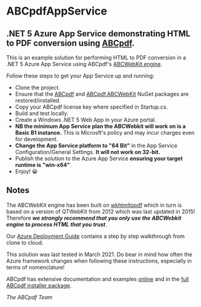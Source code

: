 <h1>ABCpdfAppService</h1>
<h2>.NET 5 Azure App Service demonstrating HTML to PDF conversion using <a href="https://www.websupergoo.com/abcpdf-1.aspx">ABCpdf</a>.</h2>
<p>This is an example solution for performing HTML to PDF conversion in a .NET 5 Azure App Service using ABCpdf's <a href="https://www.websupergoo.com/helppdfnet/default.htm?page=source%2F5-abcpdf%2Fxhtmloptions%2F2-properties%2F2-forwebkit.htm">
ABCWebKit engine</a>.</p>
<p>Follow these steps to get your App Service up and running:</p>
<ul>
<li>Clone the project.</li>
<li>Ensure that the <a href="https://www.nuget.org/packages/ABCpdf/">ABCpdf</a> and <a href="https://www.nuget.org/packages/ABCpdf.ABCWebKit/">ABCpdf.ABCWebKit</a> NuGet packages are restored/installed.</li>
<li>Copy your ABCpdf license key where specified in Startup.cs.</li>
<li>Build and test locally.</li>
<li>Create a Windows .NET 5 Web App in your Azure portal.</li>
<li><strong>NB the minimum App Service plan the ABCWebkit will work on is a Basic B1 instance.</strong> This is Microsft's policy and may incur charges even for development.</li>
<li><strong>Change the App Service platform to "64 Bit"</strong> in the App Service Configuration/General Settings. <strong>It will not work on 32-bit.</strong></li> 
<li>Publish the solution to the Azure App Service <strong>ensuring your target runtime is "win-x64"</strong>.</li>
<li>Enjoy! &#128512;</li>
</ul>
<h2>Notes</h2>
<p>The ABCWebKit engine has been built on <a href="https://wkhtmltopdf.org/">wkhtmltopdf</a> which in turn is based on a version of QTWebKit 
from 2012 which was last updated in 2015! Therefore <strong><em>we strongly recommend that you only use the ABCWebkit engine to process HTML that you trust</em></strong>.</p>

<p>Our <a href="https://www.websupergoo.com/support-azure-abcpdf.aspx#appservice">Azure Deployment Guide</a> contains a step by step walkthrough from clone to cloud.</p>
<p>This solution was last tested in March 2021. Do bear in mind how often the Azure framework changes when following these instructions, especially in terms of nomenclature!</p>
<p>ABCpdf has extensive documentation and examples <a href="https://www.websupergoo.com/helppdfnet/default.htm">online</a> and in the <a href="https://www.websupergoo.com/abcpdf-download.aspx">full ABCpdf installer package</a>.</p>
<em>The ABCpdf Team</em>
